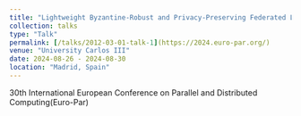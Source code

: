 ```yaml
---
title: "Lightweight Byzantine-Robust and Privacy-Preserving Federated Learning"
collection: talks
type: "Talk"
permalink: [/talks/2012-03-01-talk-1](https://2024.euro-par.org/)
venue: "University Carlos III"
date: 2024-08-26 - 2024-08-30
location: "Madrid, Spain"
---
```


30th International European Conference on Parallel and Distributed Computing(Euro-Par)
